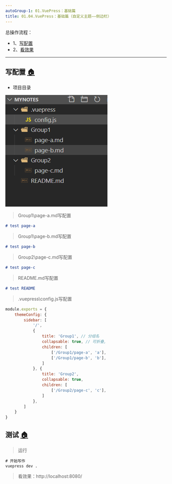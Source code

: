 ```yaml
---
autoGroup-1: 01.VuePress：基础篇
title: 01.04.VuePress：基础篇（自定义主题——侧边栏）
---
```



总操作流程：
- 1、[写配置](#VuePress-01)
- 2、[看效果](#VuePress-02)

***

## 写配置 <a name="VuePress-01" href="#" >:house:</a>

- 项目目录

![](./image/01.04-1.png)

> Group1\page-a.md写配置

```md
# test page-a
```

> Group1\page-b.md写配置

```md
# test page-b
```

> Group2\page-c.md写配置

```md
# test page-c
```
> README.md写配置

```md
# test README
```

> .vuepress\config.js写配置

```js
module.exports = {
    themeConfig: {
        sidebar: [
            '/',
            {
                title: 'Group1', // 分组名
                collapsable: true, // 可折叠,
                children: [
                    ['/Group1/page-a', 'a'],
                    ['/Group1/page-b', 'b'],
                ]
            }, {
                title: 'Group2',
                collapsable: true,
                children: [
                    ['/Group2/page-c', 'c'],
                ]
            },
        ]
    }
}
```


## 测试 <a name="VuePress-02" href="#" >:house:</a>

> 运行

```shell
# 开始写作
vuepress dev .
```

> 看效果：http://localhost:8080/